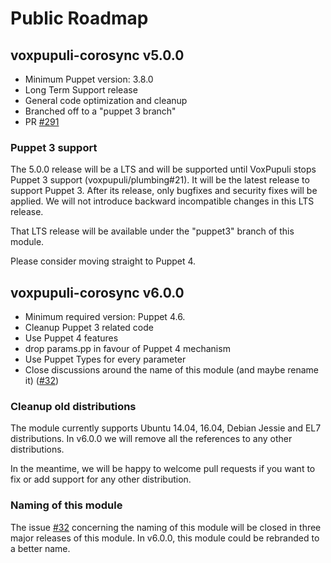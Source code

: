 # Public Roadmap

## voxpupuli-corosync v5.0.0

- Minimum Puppet version: 3.8.0
- Long Term Support release
- General code optimization and cleanup
- Branched off to a "puppet 3 branch"
- PR [#291](https://github.com/voxpupuli/puppet-corosync/pull/291)

### Puppet 3 support

The 5.0.0 release will be a LTS and will be supported until VoxPupuli stops
Puppet 3 support (voxpupuli/plumbing#21). It will be the latest release to
support Puppet 3. After its release, only bugfixes and security fixes will be
applied. We will not introduce backward incompatible changes in this LTS
release.

That LTS release will be available under the "puppet3" branch of this module.

Please consider moving straight to Puppet 4.

## voxpupuli-corosync v6.0.0

- Minimum required version: Puppet 4.6.
- Cleanup Puppet 3 related code
- Use Puppet 4 features
- drop params.pp in favour of Puppet 4 mechanism
- Use Puppet Types for every parameter
- Close discussions around the name of this module (and maybe rename it)
  ([#32](https://github.com/voxpupuli/puppet-corosync/issues/32))

### Cleanup old distributions

The module currently supports Ubuntu 14.04, 16.04, Debian Jessie and EL7
distributions. In v6.0.0 we will remove all the references to any other
distributions.

In the meantime, we will be happy to welcome pull requests if you want to fix
or add support for any other distribution.

### Naming of this module

The issue [#32](https://github.com/voxpupuli/puppet-corosync/issues/32)
concerning the naming of this module will be closed in three major releases
of this module. In v6.0.0, this module could be rebranded to a better name.

